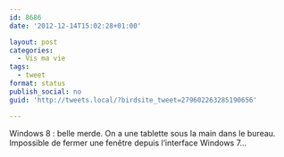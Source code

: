 ```yaml
---
id: 8686
date: '2012-12-14T15:02:28+01:00'

layout: post
categories:
  - Vis ma vie
tags:
  - tweet
format: status
publish_social: no
guid: 'http://tweets.local/?birdsite_tweet=279602263285190656'

---
```


Windows 8 : belle merde. On a une tablette sous la main dans le bureau. Impossible de fermer une fenêtre depuis l’interface Windows 7…